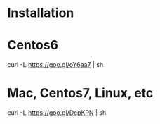 # Installation

# Centos6
curl -L https://goo.gl/oY6aa7 | sh

# Mac, Centos7, Linux, etc
curl -L https://goo.gl/DcpKPN | sh
